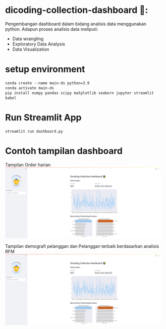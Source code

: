 # dicoding-collection-dashboard 🌟:
Pengembangan dashboard dalam bidang analisis data menggunakan python. Adapun proses analisis data meliputi:
- Data wrangling
- Exploratory Data Analysis
- Data Visualization

# setup environment
```
conda create --name main-ds python=3.9
conda activate main-ds
pip install numpy pandas scipy matplotlib seaborn jupyter streamlit babel
```

# Run Streamlit App
```
streamlit run dashboard.py
```

# Contoh tampilan dashboard
Tampilan Order harian  
![tampilan dashboard](images/dashboard-1.png)  

Tampilan demografi pelanggan dan Pelanggan terbaik berdasarkan analisis RFM
![tampilan dashboard](images/dashboard-1.png)

